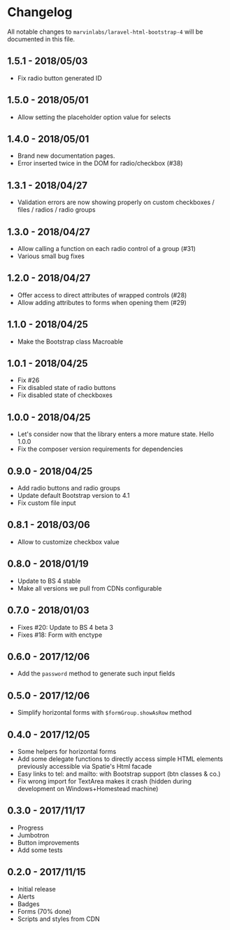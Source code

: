 # Changelog

All notable changes to `marvinlabs/laravel-html-bootstrap-4` will be documented in this file.

## 1.5.1 - 2018/05/03

- Fix radio button generated ID

## 1.5.0 - 2018/05/01

- Allow setting the placeholder option value for selects

## 1.4.0 - 2018/05/01

- Brand new documentation pages.
- Error inserted twice in the DOM for radio/checkbox (#38)

## 1.3.1 - 2018/04/27

- Validation errors are now showing properly on custom checkboxes / files / radios / radio groups

## 1.3.0 - 2018/04/27

- Allow calling a function on each radio control of a group (#31)
- Various small bug fixes

## 1.2.0 - 2018/04/27

- Offer access to direct attributes of wrapped controls (#28)
- Allow adding attributes to forms when opening them (#29)

## 1.1.0 - 2018/04/25

- Make the Bootstrap class Macroable

## 1.0.1 - 2018/04/25

- Fix #26
- Fix disabled state of radio buttons
- Fix disabled state of checkboxes

## 1.0.0 - 2018/04/25

- Let's consider now that the library enters a more mature state. Hello 1.0.0
- Fix the composer version requirements for dependencies

## 0.9.0 - 2018/04/25

- Add radio buttons and radio groups
- Update default Bootstrap version to 4.1
- Fix custom file input

## 0.8.1 - 2018/03/06

- Allow to customize checkbox value

## 0.8.0 - 2018/01/19

- Update to BS 4 stable
- Make all versions we pull from CDNs configurable

## 0.7.0 - 2018/01/03

- Fixes #20: Update to BS 4 beta 3
- Fixes #18: Form with enctype

## 0.6.0 - 2017/12/06

- Add the `password` method to generate such input fields

## 0.5.0 - 2017/12/06

- Simplify horizontal forms with `$formGroup.showAsRow` method

## 0.4.0 - 2017/12/05

- Some helpers for horizontal forms
- Add some delegate functions to directly access simple HTML elements previously accessible via Spatie's Html facade
- Easy links to tel: and mailto: with Bootstrap support (btn classes & co.) 
- Fix wrong import for TextArea makes it crash (hidden during development on Windows+Homestead machine)

## 0.3.0 - 2017/11/17

- Progress
- Jumbotron
- Button improvements
- Add some tests

## 0.2.0 - 2017/11/15

- Initial release
- Alerts 
- Badges
- Forms (70% done) 
- Scripts and styles from CDN
